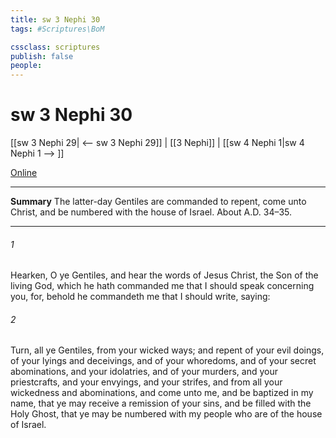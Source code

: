 ```yaml
---
title: sw 3 Nephi 30
tags: #Scriptures\BoM

cssclass: scriptures
publish: false
people:
---
```


# sw 3 Nephi 30
[[sw 3 Nephi 29| <-- sw 3 Nephi 29]] | [[3 Nephi]] | [[sw 4 Nephi 1|sw 4 Nephi 1 --> ]]

[Online](https://churchofjesuschrist.org/study/scriptures/bofm/3-ne/30?lang=eng)

---
__Summary__
The latter-day Gentiles are commanded to repent, come unto Christ, and be numbered with the house of Israel. About A.D. 34–35.

---
###### 1 
Hearken, O ye Gentiles, and hear the words of Jesus Christ, the Son of the living God, which he hath commanded me that I should speak concerning you, for, behold he commandeth me that I should write, saying:

###### 2 
Turn, all ye Gentiles, from your wicked ways; and repent of your evil doings, of your lyings and deceivings, and of your whoredoms, and of your secret abominations, and your idolatries, and of your murders, and your priestcrafts, and your envyings, and your strifes, and from all your wickedness and abominations, and come unto me, and be baptized in my name, that ye may receive a remission of your sins, and be filled with the Holy Ghost, that ye may be numbered with my people who are of the house of Israel.

